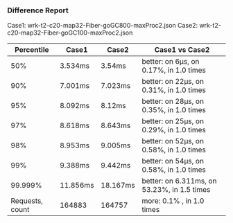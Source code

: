 ### Difference Report
Case1: wrk-t2-c20-map32-Fiber-goGC800-maxProc2.json
Case2: wrk-t2-c20-map32-Fiber-goGC100-maxProc2.json

|Percentile|Case1|Case2|Case1 vs Case2|
|---|---|---|---|
|50%|3.534ms|3.54ms|better: on 6µs, on 0.17%, in 1.0 times |
|90%|7.001ms|7.023ms|better: on 22µs, on 0.31%, in 1.0 times |
|95%|8.092ms|8.12ms|better: on 28µs, on 0.35%, in 1.0 times |
|97%|8.618ms|8.643ms|better: on 25µs, on 0.29%, in 1.0 times |
|98%|8.953ms|9.005ms|better: on 52µs, on 0.58%, in 1.0 times |
|99%|9.388ms|9.442ms|better: on 54µs, on 0.58%, in 1.0 times |
|99.999%|11.856ms|18.167ms|better: on 6.311ms, on 53.23%, in 1.5 times |
|Requests, count|164883|164757|more: 0.1% , in 1.0 times |
